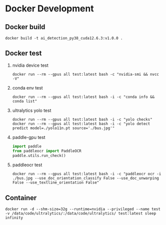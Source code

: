 # Docker Development

## Docker build

```shell
docker build -t ai_detection_py38_cuda12.6.3:v1.0.0 .
```
## Docker test

1. nvidia device test
    ```shell
    docker run --rm --gpus all test:latest bash -c "nvidia-smi && nvcc -V"
    ```
    
2. conda env test
    ```shell
    docker run --rm --gpus all test:latest bash -i -c "conda info && conda list"
    ```

3. ultralytics yolo test
    ```shell
    docker run --rm --gpus all test:latest bash -i -c "yolo checks"
    docker run --rm --gpus all test:latest bash -i -c "yolo detect predict model=./yolo11n.pt source='./bus.jpg'"
    ```

4. paddle-gpu test
    ```python
    import paddle
    from paddleocr import PaddleOCR
    paddle.utils.run_check()
    ```

5. paddleocr test
    ```shell
    docker run --rm --gpus all test:latest bash -i -c "paddleocr ocr -i ./bus.jpg --use_doc_orientation_classify False --use_doc_unwarping False --use_textline_orientation False"
    ```

## Container
```shell
docker run -d --shm-size=32g --runtime=nvidia --privileged --name test -v /data/code/ultralytics/:/data/code/ultralytics/ test:latest sleep infinity
```